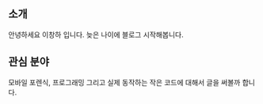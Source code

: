 ## 소개
안녕하세요 이창하 입니다. 늦은 나이에 블로그 시작해봅니다. 

## 관심 분야
모바일 포렌식, 프로그래밍 그리고 실제 동작하는 작은 코드에 대해서 글을 써볼까 합니다.


